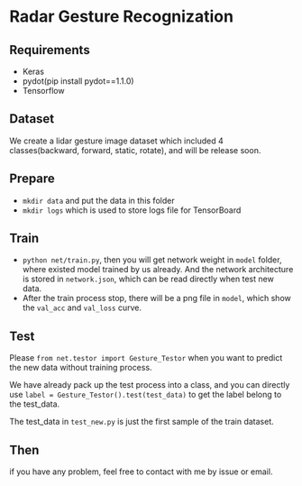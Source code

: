# Radar Gesture Recognization

## Requirements
- Keras
- pydot(pip install pydot==1.1.0)
- Tensorflow

## Dataset
We create a lidar gesture image dataset which included 4 classes(backward, forward, static, rotate), and will be release soon.

## Prepare
- `mkdir data` and put the data in this folder
- `mkdir logs` which is used to store logs file for TensorBoard

## Train
- `python net/train.py`, then you will get network weight in `model` folder, where existed model trained by us already. And the network architecture is stored in `network.json`, which can be read directly when test new data.
- After the train process stop, there will be a png file in `model`, which show the `val_acc` and `val_loss` curve.

## Test
Please `from net.testor import Gesture_Testor` when you want to predict the new data without training process.

We have already pack up the test process into a class, and you can directly use
`label = Gesture_Testor().test(test_data)` to get the label belong to the test_data.

The test_data in `test_new.py` is just the first sample of the train dataset.

## Then
if you have any problem, feel free to contact with me by issue or email.
